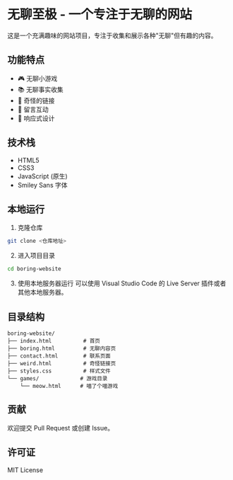 # 无聊至极 - 一个专注于无聊的网站

这是一个充满趣味的网站项目，专注于收集和展示各种"无聊"但有趣的内容。

## 功能特点

- 🎮 无聊小游戏
- 📚 无聊事实收集
- 🔗 奇怪的链接
- 💭 留言互动
- 📱 响应式设计

## 技术栈

- HTML5
- CSS3
- JavaScript (原生)
- Smiley Sans 字体

## 本地运行

1. 克隆仓库
```bash
git clone <仓库地址>
```

2. 进入项目目录
```bash
cd boring-website
```

3. 使用本地服务器运行
可以使用 Visual Studio Code 的 Live Server 插件或者其他本地服务器。

## 目录结构

```
boring-website/
├── index.html          # 首页
├── boring.html         # 无聊内容页
├── contact.html        # 联系页面
├── weird.html          # 奇怪链接页
├── styles.css          # 样式文件
└── games/             # 游戏目录
    └── meow.html      # 喵了个喵游戏
```

## 贡献

欢迎提交 Pull Request 或创建 Issue。

## 许可证

MIT License 